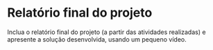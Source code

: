 # Relatório final do projeto

 Inclua o relatório final do projeto (a partir das atividades realizadas) e apresente a solução desenvolvida, usando um pequeno vídeo.